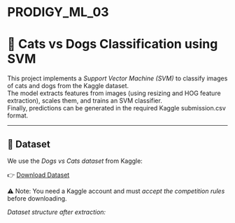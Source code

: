 # PRODIGY_ML_03
# 🐾 Cats vs Dogs Classification using SVM

This project implements a *Support Vector Machine (SVM)* to classify images of cats and dogs from the Kaggle dataset.  
The model extracts features from images (using resizing and HOG feature extraction), scales them, and trains an SVM classifier.  
Finally, predictions can be generated in the required Kaggle submission.csv format.

---

## 📂 Dataset

We use the *Dogs vs Cats dataset* from Kaggle:  

👉 [Download Dataset](https://www.kaggle.com/c/dogs-vs-cats/data)  

⚠ Note: You need a Kaggle account and must *accept the competition rules* before downloading.  

*Dataset structure after extraction:*


